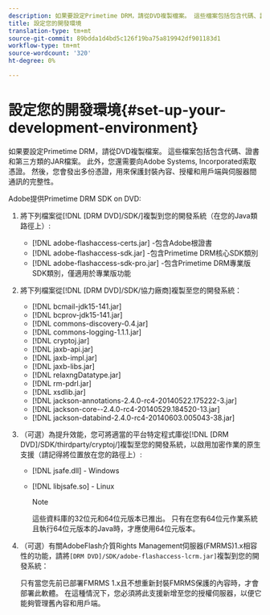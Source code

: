 ```yaml
---
description: 如果要設定Primetime DRM，請從DVD複製檔案。 這些檔案包括包含代碼、證書和第三方類的JAR檔案。 此外，您還需要向Adobe Systems, Incorporated索取憑證。 然後，您會發出多份憑證，用來保護封裝內容、授權和用戶端與伺服器間通訊的完整性。
title: 設定您的開發環境
translation-type: tm+mt
source-git-commit: 89bdda1d4bd5c126f19ba75a819942df901183d1
workflow-type: tm+mt
source-wordcount: '320'
ht-degree: 0%

---
```



# 設定您的開發環境{#set-up-your-development-environment}

如果要設定Primetime DRM，請從DVD複製檔案。 這些檔案包括包含代碼、證書和第三方類的JAR檔案。 此外，您還需要向Adobe Systems, Incorporated索取憑證。 然後，您會發出多份憑證，用來保護封裝內容、授權和用戶端與伺服器間通訊的完整性。

Adobe提供Primetime DRM SDK on DVD:

1. 將下列檔案從[!DNL [DRM DVD]/SDK/]複製到您的開發系統（在您的Java類路徑上）:

   * [!DNL adobe-flashaccess-certs.jar] -包含Adobe根證書
   * [!DNL adobe-flashaccess-sdk.jar] -包含Primetime DRM核心SDK類別
   * [!DNL adobe-flashaccess-sdk-pro.jar] -包含Primetime DRM專業版SDK類別，僅適用於專業版功能

1. 將下列檔案從[!DNL [DRM DVD]/SDK/協力廠商]複製至您的開發系統：

   * [!DNL bcmail-jdk15-141.jar]
   * [!DNL bcprov-jdk15-141.jar]
   * [!DNL commons-discovery-0.4.jar]
   * [!DNL commons-logging-1.1.1.jar]
   * [!DNL cryptoj.jar]
   * [!DNL jaxb-api.jar]
   * [!DNL jaxb-impl.jar]
   * [!DNL jaxb-libs.jar]
   * [!DNL relaxngDatatype.jar]
   * [!DNL rm-pdrl.jar]
   * [!DNL xsdlib.jar]
   * [!DNL jackson-annotations-2.4.0-rc4-20140522.175222-3.jar]
   * [!DNL jackson-core--2.4.0-rc4-20140529.184520-13.jar]
   * [!DNL jackson-databind-2.4.0-rc4-20140603.005043-38.jar]

1. （可選）為提升效能，您可將適當的平台特定程式庫從[!DNL [DRM DVD]/SDK/thirdparty/cryptoj/]複製至您的開發系統，以啟用加密作業的原生支援（請記得將位置放在您的路徑上）:

   * [!DNL jsafe.dll] - Windows
   * [!DNL libjsafe.so] - Linux

      >[!NOTE]
      >
      >這些資料庫的32位元和64位元版本已推出。 只有在您有64位元作業系統且執行64位元版本的Java時，才應使用64位元版本。

1. （可選）有關AdobeFlash介質Rights Management伺服器(FMRMS)1.x相容性的功能，請將`[DRM DVD]/SDK/adobe-flashaccess-lcrm.jar]`複製到您的開發系統：

   只有當您先前已部署FMRMS 1.x且不想重新封裝FMRMS保護的內容時，才會部署此軟體。 在這種情況下，您必須將此支援新增至您的授權伺服器，以便它能夠管理舊內容和用戶端。
